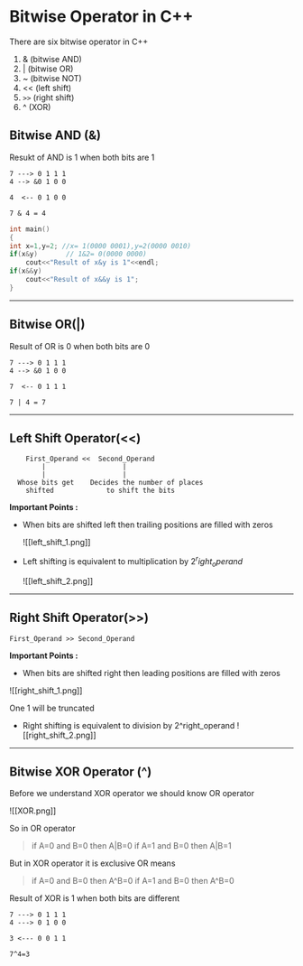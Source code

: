
# Bitwise Operator in C++

There are six bitwise operator in C++
1. & (bitwise AND)
2. | (bitwise OR)
3. ~ (bitwise NOT)
4. << (left shift)
5.  ``>>`` (right shift)
6. ^ (XOR)


## Bitwise AND (&)
Resukt of AND is 1 when both bits are 1
```
7 ---> 0 1 1 1
4 --> &0 1 0 0

4  <-- 0 1 0 0

7 & 4 = 4
```

```C++
int main()
{
int x=1,y=2; //x= 1(0000 0001),y=2(0000 0010)
if(x&y)       // 1&2= 0(0000 0000)
	cout<<"Result of x&y is 1"<<endl;
if(x&&y)
	cout<<"Result of x&&y is 1";
}
```

--------------------------------------------------------------------

## Bitwise OR(|)
Result of OR is 0 when both bits are 0

```
7 ---> 0 1 1 1
4 --> &0 1 0 0

7  <-- 0 1 1 1

7 | 4 = 7
```

--------------------------------------------------------------------

## Left Shift Operator(<<)
```
 	First_Operand <<  Second_Operand
		|					|
		|					|
  Whose bits get 	Decides the number of places
 	shifted    			to shift the bits
```


**Important Points :**

- When bits are shifted left then trailing positions are filled with zeros
 	
	![[left_shift_1.png]]
	

- Left shifting is equivalent to multiplication by  $2^right_operand$
	
	![[left_shift_2.png]]

--------------------------------------------------------------------


## Right Shift Operator(>>)

```
First_Operand >> Second_Operand
```

**Important Points :**
- When bits are shifted right then leading positions are filled with zeros

![[right_shift_1.png]]

One 1 will be truncated

-  Right shifting is equivalent to division by 2^right_operand
 ![[right_shift_2.png]]
 
--------------------------------------------------------------------

## Bitwise XOR Operator (^)

Before we understand XOR operator we should know OR operator

![[XOR.png]]

So in OR operator 
> if A=0 and B=0 then A|B=0
> if A=1 and B=0 then A|B=1

But in XOR operator it is exclusive OR means 
> if A=0 and B=0 then A^B=0
> if A=1 and B=0 then A^B=0

Result of XOR is 1 when both bits are different

```
7 ---> 0 1 1 1
4 ---> 0 1 0 0

3 <--- 0 0 1 1

7^4=3
```


